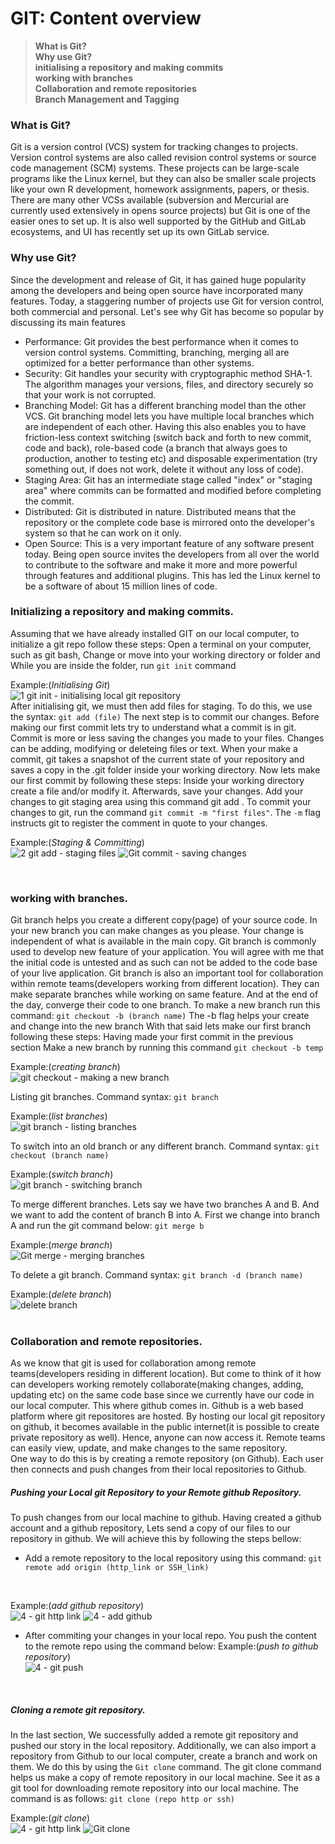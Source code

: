 # GIT: Content overview
> **What is Git?** <br>
> **Why use Git?** <br>
> **initialising a repository and making commits**<br>
> **working with branches**<br>
> **Collaboration and remote repositories** <br>
> **Branch Management and Tagging** <br>

### What is Git? 
Git is a version control (VCS) system for tracking changes to projects. Version control systems are also called revision control systems or source code management (SCM) systems. These projects can be large-scale programs like the Linux kernel, but they can also be smaller scale projects like your own R development, homework assignments, papers, or thesis. There are many other VCSs available (subversion and Mercurial are currently used extensively in opens source projects) but Git is one of the easier ones to set up. It is also well supported by the GitHub and GitLab ecosystems, and UI has recently set up its own GitLab service.

### Why use Git?
Since the development and release of Git, it has gained huge popularity among the developers and being open source have incorporated many features. Today, a staggering number of projects use Git for version control, both commercial and personal. Let's see why Git has become so popular by discussing its main features
- Performance: Git provides the best performance when it comes to version control systems. Committing, branching, merging all are optimized for a better performance than other systems.
- Security: Git handles your security with cryptographic method SHA-1. The algorithm manages your versions, files, and directory securely so that your work is not corrupted.
- Branching Model: Git has a different branching model than the other VCS. Git branching model lets you have multiple local branches which are independent of each other. Having this also enables you to have friction-less context switching (switch back and forth to new commit, code and back), role-based code (a branch that always goes to production, another to testing etc) and disposable experimentation (try something out, if does not work, delete it without any loss of code).
- Staging Area: Git has an intermediate stage called "index" or "staging area" where commits can be formatted and modified before completing the commit.
- Distributed: Git is distributed in nature. Distributed means that the repository or the complete code base is mirrored onto the developer's system so that he can work on it only.
- Open Source: This is a very important feature of any software present today. Being open source invites the developers from all over the world to contribute to the software and make it more and more powerful through features and additional plugins. This has led the Linux kernel to be a software of about 15 million lines of code.

### Initializing a repository and making commits. 
Assuming that we have already installed GIT on our local computer, to initialize a git repo follow these steps:
Open a terminal on your computer, such as git bash,
Change or move into your working directory or folder and While you are inside the folder, run `git init` command
<br>

Example:(_Initialising Git_) <br> ![1  git init - initialising local git repository](https://github.com/Isaiahat/git-learning/assets/148476503/f1cdc102-f3c6-4ac8-8660-c20691a1ad32)
<br>
After initialising git, we must then add files for staging. To do this, we use the syntax: `git add (file)`
The next step is to commit our changes.
Before making our first commit lets try to understand what a commit is in git. Commit is more or less saving the changes
you made to your files. Changes can be adding, modifying or deleteing files or text.
When your make a commit, git takes a snapshot of the current state of your repository and saves a copy in the .git folder
inside your working directory.
Now lets make our first commit by following these steps:
Inside your working directory create a file and/or modify it. Afterwards, save your changes.
Add your changes to git staging area using this command git add .
To commit your changes to git, run the command `git commit -m "first files"`. The `-m` flag instructs git to register the comment in quote to your changes.
<br>

Example:(_Staging & Committing_) <br> ![2  git add - staging files](https://github.com/Isaiahat/git-learning/assets/148476503/09cc2d97-bdf5-4a70-93cd-772ad00cfbef)
 ![Git commit - saving changes](https://github.com/Isaiahat/git-learning/assets/148476503/c9503f59-1549-4051-a581-b5c43793d12c)

<br> 

### working with branches.
Git branch helps you create a different copy(page) of your source code. In your new branch you can make changes as you
please. Your change is independent of what is available in the main copy.
Git branch is commonly used to develop new feature of your application. You will agree with me that the initial code is
untested and as such can not be added to the code base of your live application.
Git branch is also an important tool for collaboration within remote teams(developers working from different location).
They can make separate branches while working on same feature. And at the end of the day, converge their code to one
branch.
To make a new branch run this command: `git checkout -b (branch name)`
The -b flag helps your create and change into the new branch
With that said lets make our first branch following these steps:
Having made your first commit in the previous section
Make a new branch by running this command `git checkout -b temp`
<br>

Example:(_creating branch_) <br> 
![git checkout - making a new branch](https://github.com/Isaiahat/git-learning/assets/148476503/3e45bef5-b433-439b-b110-e6c23cfb4c44)

Listing git branches. Command syntax: `git branch`
<br>

Example:(_list branches_) <br> 
![git branch - listing branches](https://github.com/Isaiahat/git-learning/assets/148476503/a5996579-0260-4db7-8d12-16035049b155)

To switch into an old branch or any different branch. Command syntax: `git checkout (branch name)`
<br>

Example:(_switch branch_) <br> 
![git branch - switching branch](https://github.com/Isaiahat/git-learning/assets/148476503/ee668faa-34f5-48ef-bf9d-7df10b7fb418)


To merge different branches. Lets say we have two branches A and B. And we want to add the content of branch B into A.
First we change into branch A and run the git command below: `git merge b`
<br>

Example:(_merge branch_) <br> 
![Git merge - merging branches](https://github.com/Isaiahat/git-learning/assets/148476503/8059aec1-2e41-4cfd-9f5d-762c0ecdc24f)


To delete a git branch. Command syntax: `git branch -d (branch name)`
<br>

Example:(_delete branch_) <br> 
![delete branch](https://github.com/Isaiahat/git-learning/assets/148476503/0f4cfc6e-4e28-4919-83f4-1f53a461c6f1)
<br> <br>
### Collaboration and remote repositories.
As we know that git is used for collaboration among remote teams(developers residing in different
location). But come to think of it how can developers working remotely collaborate(making changes, adding, updating etc)
on the same code base since we currently have our code in our local computer.
This where github comes in. Github is a web based platform where git repositores are hosted. By hosting our local git
repository on github, it becomes available in the public internet(it is possible to create private repository as well). Hence, anyone
can now access it.
Remote teams can easily view, update, and make changes to the same repository.
<br>
One way to do this is by creating a remote repository (on Github). Each user then connects and push changes from their local repositories to Github.

##### Pushing your Local git Repository to your Remote github Repository.
To push changes from our local machine to github.
Having created a github account and a github repository, Lets send a copy of our files to our repository in
github.
We will achieve this by following the steps bellow:
- Add a remote repository to the local repository using this command: `git remote add origin (http_link or SSH_link)`
<br>

Example:(_add github repository_) <br> ![4 - git http link](https://github.com/Isaiahat/git-learning/assets/148476503/70b16800-03f0-437e-95fd-088eda759297)
 ![4 - add github](https://github.com/Isaiahat/git-learning/assets/148476503/6ee6f2c8-d4be-4b3f-b615-1d7f1f952327)
 <br>

- After commiting your changes in your local repo. You push the content to the remote repo using the command
below:
Example:(_push to github repository_) <br> ![4 - git push](https://github.com/Isaiahat/git-learning/assets/148476503/bed044e0-1dd2-453c-99a3-105dabd16a1b)
 <br>

##### Cloning a remote git repository.
In the last section, We successfully added a remote git repository and pushed our story in the local repository. 
Additionally, we can also import a repository from Github to our local computer, create a branch and work on them. 
We do this by using the `Git clone` command.
The git clone command helps us make a copy of remote repository in our local machine. See it as a git tool for downloading
remote repository into our local machine. The command is as follows: `git clone (repo http or ssh)`
<br>

Example:(_git clone_) <br> ![4 - git http link](https://github.com/Isaiahat/git-learning/assets/148476503/e8bde68d-d6fb-46cc-bacf-9a8b17042bf8) 
![Git clone](https://github.com/Isaiahat/git-learning/assets/148476503/e62bfeb2-aeea-4fe7-8014-c522b6ea8c10)

 <br>

